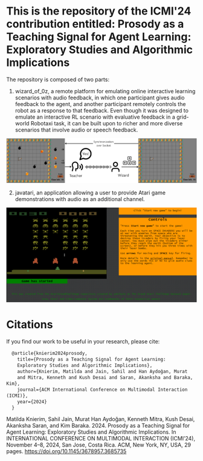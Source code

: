 # This is the repository of the ICMI'24 contribution entitled: Prosody as a Teaching Signal for Agent Learning: Exploratory Studies and Algorithmic Implications
The repository is composed of two parts: 

1) wizard_of_0z, a remote platform for emulating online interactive learning scenarios with audio feedback, in which one participant gives audio feedback to the agent, and another participant remotely controls the robot as a response to that feedback. Even though it was designed to emulate an interactive RL scenario with evaluative feedback in a grid-world Robotaxi task, it can be built upon to richer and more diverse scenarios that involve audio or speech feedback.

![Wizard of Oz RoboTaxi Experiment](wizard_of_oz/static/summary.jpg)

2) javatari, an application allowing a user to provide Atari game demonstrations with audio as an additional channel.

![Atari on Javascript with Audio Recording](javatari/static/atari.png)

# Citations
If you find our work to be useful in your research, please cite:
```
  @article{knierim2024prosody,
    title={Prosody as a Teaching Signal for Agent Learning: 
    Exploratory Studies and Algorithmic Implications},
    author={Knierim, Matilda and Jain, Sahil and Han Aydoğan, Murat
    and Mitra, Kenneth and Kush Desai and Saran, Akanksha and Baraka, Kim},
    journal={ACM International Conference on Multimodal Interaction (ICMI)},
    year={2024}
  }
```

Matilda Knierim, Sahil Jain, Murat Han Aydoğan, Kenneth Mitra, Kush Desai, Akanksha Saran, and Kim Baraka. 2024. Prosody as a Teaching Signal for Agent Learning: Exploratory Studies and Algorithmic Implications. In
INTERNATIONAL CONFERENCE ON MULTIMODAL INTERACTION (ICMI’24), November 4–8, 2024, San Jose, Costa Rica. ACM, New York, NY, USA, 29 pages. https://doi.org/10.1145/3678957.3685735

